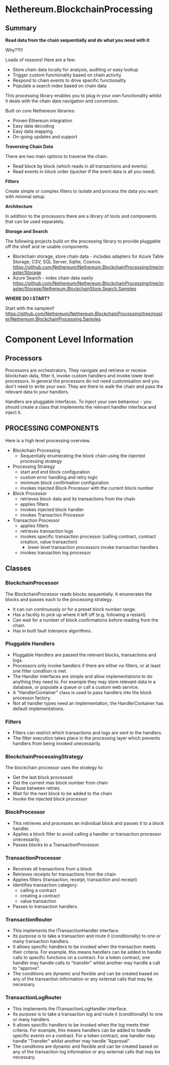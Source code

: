 # Nethereum.BlockchainProcessing

## Summary

**Read data from the chain sequentially and do what you need with it**

Why??!!!

Loads of reasons!  Here are a few:

* Store chain data locally for analysis, auditing or easy lookup
* Trigger custom functionality based on chain activity
* Respond to chain events to drive specific functionality
* Populate a search index based on chain data

This processing library enables you to plug in your own functionality whilst it deals with the chain data navigation and conversion.

Built on core Nethereum libraries:
* Proven Ethereum integration
* Easy data decoding
* Easy data mapping
* On-going updates and support 

**Traversing Chain Data**

There are two main options to traverse the chain.  

* Read block by block (which reads in all transactions and events). 
* Read events in block order (quicker if the event data is all you need).

**Filters**

Create simple or complex filters to isolate and process the data you want with minimal setup.

**Architecture**

In addition to the processors there are a library of tools and components that can be used separately.

**Storage and Search**

The following projects build on the processing library to provide pluggable off the shelf and re-usable components.
* Blockchain storage, store chain data - includes adapters for Azure Table Storage, CSV, SQL Server, Sqlite, Cosmos.  https://github.com/Nethereum/Nethereum.BlockchainProcessing/tree/master/Storage
* Azure Search - index chain data easily  https://github.com/Nethereum/Nethereum.BlockchainProcessing/tree/master/Storage/Nethereum.BlockchainStore.Search.Samples

**WHERE DO I START?**

Start with the samples!!  https://github.com/Nethereum/Nethereum.BlockchainProcessing/tree/master/Nethereum.BlockchainProcessing.Samples


# Component Level Information

## Processors

Processors are orchestrators. They navigate and retrieve or receive blockchain data, filter it, invoke custom handlers and invoke lower level processors.
In general the processors do not need customisation and you don't need to write your own. They are there to walk the chain and pass the relevant data to *your* handlers.

Handlers are pluggable interfaces.  To inject your own behaviour - you should create a class that implements the relevant handler interface and inject it.

## PROCESSING COMPONENTS
Here is a high level processing overview. 

* Blockchain Processing
	* Sequentially enumerating the block chain using the injected processing strategy
* Processing Strategy 
	* start and end block configuration
	* custom error handling and retry logic
	* minimum block confirmation configuration
	* invokes injected Block Processor with the current block number
* Block Processor
	* retrieves block data and its transactions from the chain 
	* applies filters
	* invokes injected block handler
	* invokes Transaction Processor
* Transaction Processor
	* applies filters
	* retrieves transaction logs
	* invokes specific transaction processor (calling contract, contract creation, value transaction)
		* lower level transaction processors invoke transaction handlers
	* invokes transaction log processor

## Classes

### BlockchainProcessor
The BlockchainProcessor reads blocks sequentially.
It enumerates the blocks and passes each to the processing strategy.

* It can run continuously or for a preset block number range.
* Has a facility to pick up where it left off (e.g. following a restart).
* Can wait for a number of block confirmations before reading from the chain.
* Has in built fault tolerance algorithms.

### Pluggable Handlers
* Pluggable Handlers are passed the relevant blocks, transactions and logs.
* Processors only invoke handlers if there are either no filters, or at least one filter condition is met.
* The Handler interfaces are simple and allow implementations to do anything they need to.
For example they may store relevant data in a database, or populate a queue or call a custom web service.
* A "HandlerContainer" class is used to pass handlers into the block processor factory.
* Not all handler types need an implementation, the HandlerContainer has default implementations. 

### Filters
* Filters can restrict which transactions and logs are sent to the handlers. 
* The filter execution takes place in the processing layer which prevents handlers from being invoked unecessarily.

### BlockchainProcessingStrategy
The blockchain processor uses the strategy to:
* Get the last block processed
* Get the current max block number from chain
* Pause between retries
* Wait for the next block to be added to the chain
* Invoke the injected block processor

### BlockProcessor
* This retrieves and processes an individual block and passes it to a block handler.
* Applies a block filter to avoid calling a handler or transaction processor unecessarily.
* Passes blocks to a TransactionProcessor.

### TransactionProcessor
* Receives all transactions from a block
* Retrieves receipts for transactions from the chain
* Applies filters (transaction, receipt, transaction and receipt)
* Identifies transaction category:
	* calling a contract
	* creating a contract
	* value transaction
* Passes to transaction handlers.

### TransactionRouter
* This implements the ITransactionHandler interface.
* Its purpose is to take a transaction and route it (conditionally) to one or many transaction handlers.
* It allows specific handlers to be invoked when the transaction meets their criteria.
For example, this means handlers can be added to handle calls to specific functions on a contract.
For a token contract, one handler may handle calls to "transfer" whilst another may handle a call to "approve".
* The conditions are dynamic and flexible and can be created based on any of the transaction information or any external calls that may be necessary.

### TransactionLogRouter
* This implements the ITransactionLogHandler interface.
* Its purpose is to take a transaction log and route it (conditionally) to one or many handlers.
* It allows specific handlers to be invoked when the log meets their criteria.
For example, this means handlers can be added to handle specific events on a contract.
For a token contract, one handler may handle "Transfer" whilst another may handle "Approval".
* The conditions are dynamic and flexible and can be created based on any of the transaction log information or any external calls that may be necessary.

